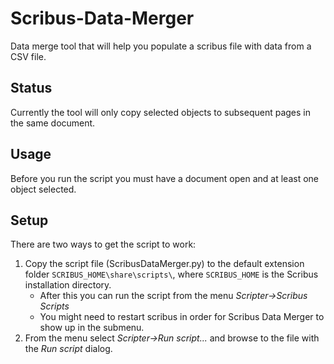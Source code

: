 # Scribus-Data-Merger
Data merge tool that will help you populate a scribus file with data from a CSV file.

## Status
Currently the tool will only copy selected objects to subsequent pages in the same document.

## Usage
Before you run the script you must have a document open and at least one object selected. 

## Setup
There are two ways to get the script to work:

1. Copy the script file (ScribusDataMerger.py) to the default extension folder `SCRIBUS_HOME\share\scripts\`, where `SCRIBUS_HOME` is the Scribus installation directory. 
	- After this you can run the script from the menu *Scripter->Scribus Scripts*
	- You might need to restart scribus in order for Scribus Data Merger to show up in the submenu.
1. From the menu select *Scripter->Run script...* and browse to the file with the *Run script* dialog.